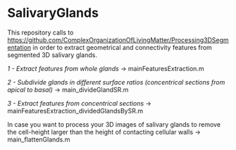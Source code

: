# SalivaryGlands
 
This repository calls to https://github.com/ComplexOrganizationOfLivingMatter/Processing3DSegmentation in order to extract geometrical and connectivity features from segmented 3D salivary glands.

*1 - Extract features from whole glands* ->    mainFeaturesExtraction.m

*2 - Subdivide glands in different surface ratios (concentrical sections from apical to basal)* ->  main_divideGlandSR.m

*3 - Extract features from concentrical sections* -> mainFeaturesExtraction_dividedGlandsBySR.m

In case you want to process your 3D images of salivary glands to remove the cell-height larger than the height of contacting cellular walls ->  main_flattenGlands.m 

